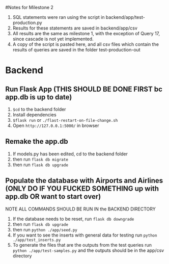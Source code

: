 #Notes for Milestone 2
1. SQL statements were ran using the script in backend/app/test-production.py
2. Results for these statements are saved in backend/app/csv
3. All results are the same as milestone 1, with the exception of Query 17, since cascade is not yet implemented.
4. A copy of the script is pasted here, and all csv files which contain the results of queries are saved in the folder test-production-out

# Backend

## Run Flask App (THIS SHOULD BE DONE FIRST bc app.db is up to date)
1. `$cd` to the backend folder
2. Install dependencies
3. `$flask run` or `./flast-restart-on-file-change.sh`
4. Open `http://127.0.0.1:5000/` in browser

## Remake the app.db
1. If models.py has been edited, cd to the backend folder
2. then run `flask db migrate`
3. then run `flask db upgrade`

## Populate the database with Airports and Airlines (ONLY DO IF YOU FUCKED SOMETHING up with app.db OR want to start over)
NOTE ALL COMMANDS SHOULD BE RUN IN the BACKEND DIRECTORY
1. If the database needs to be reset, run `flask db downgrade`
2. then run `flask db upgrade`
3. then run `python ./app/seed.py`
4. If you want to see the inserts with general data for testing run `python ./app/test_inserts.py`
5. To generate the files that are the outputs from the test queries run `python ./app/test-samples.py` and the outputs should be in the app/csv directory

